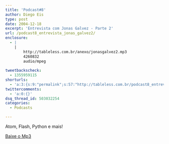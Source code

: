 ```yaml
---
title: 'Podcast#8'
author: Diego Eis
type: post
date: 2004-12-18
excerpt: 'Entrevista com Jonas Galvez - Parte 2'
url: /podcast8_entrevista_jonas_galvez2/
enclosure:
  - |
    |
        http://tableless.com.br/anexo/jonasgalvez2.mp3
        4260832
        audio/mpeg
        
tweetbackscheck:
  - 1355959115
shorturls:
  - 'a:3:{s:9:"permalink";s:57:"http://tableless.com.br/podcast8_entrevista_jonas_galvez2";s:7:"tinyurl";s:26:"http://tinyurl.com/3rxq5tj";s:4:"isgd";s:19:"http://is.gd/B5vWBA";}'
twittercomments:
  - 'a:0:{}'
dsq_thread_id: 503032254
categories:
  - Podcasts

---
```

Atom, Flash, Python e mais!
              
[Baixe o Mp3][1]

 [1]: http://tableless.com.br/anexo/jonasgalvez2.mp3